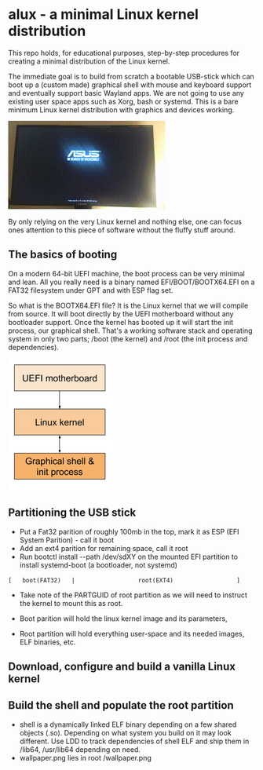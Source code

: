 # alux - a minimal Linux kernel distribution

This repo holds, for educational purposes, step-by-step procedures for creating a minimal distribution of the Linux kernel.

The immediate goal is to build from scratch a bootable USB-stick which can boot up a (custom made) graphical shell with mouse and keyboard support and eventually support basic Wayland apps. We are not going to use any existing user space apps such as Xorg, bash or systemd. This is a bare minimum Linux kernel distribution with graphics and devices working.

![](video.gif)

By only relying on the very Linux kernel and nothing else, one can focus ones attention to this piece of software without the fluffy stuff around.

## The basics of booting
On a modern 64-bit UEFI machine, the boot process can be very minimal and lean. All you really need is a binary named EFI/BOOT/BOOTX64.EFI on a FAT32 filesystem under GPT and with ESP flag set.

So what is the BOOTX64.EFI file? It is the Linux kernel that we will compile from source. It will boot directly by the UEFI motherboard without any bootloader support. Once the kernel has booted up it will start the init process, our graphical shell. That's a working software stack and operating system in only two parts; /boot (the kernel) and /root (the init process and dependencies).

![](misc/stack.png)

## Partitioning the USB stick

* Put a Fat32 parition of roughly 100mb in the top, mark it as ESP (EFI System Parition) - call it boot
* Add an ext4 parition for remaining space, call it root
* Run bootctl install --path /dev/sdXY on the mounted EFI partition to install systemd-boot (a bootloader, not systemd)

```
[   boot(FAT32)   |                  root(EXT4)                  ]
```

* Take note of the PARTGUID of root partition as we will need to instruct the kernel to mount this as root.

* Boot parition will hold the linux kernel image and its parameters,
* Root partition will hold everything user-space and its needed images, ELF binaries, etc.

## Download, configure and build a vanilla Linux kernel



## Build the shell and populate the root partition

* shell is a dynamically linked ELF binary depending on a few shared objects (.so). Depending on what system you build on it may look different. Use LDD to track dependencies of shell ELF and ship them in /lib64, /usr/lib64 depending on need.
* wallpaper.png lies in root /wallpaper.png
